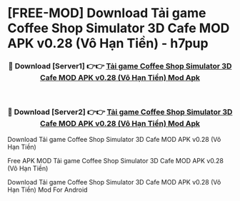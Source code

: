 # [FREE-MOD] Download Tải game Coffee Shop Simulator 3D Cafe MOD APK v0.28 (Vô Hạn Tiền) - h7pup


<div align="center">
<h3>🔴 Download [Server1] 👉👉 <a href="https://apk-comot.site?title=Tải_game_Coffee_Shop_Simulator_3D_Cafe_MOD_APK_v0.28_(Vô_Hạn_Tiền)">Tải game Coffee Shop Simulator 3D Cafe MOD APK v0.28 (Vô Hạn Tiền) Mod Apk</a></h3><br>

<h3>🔴 Download [Server2] 👉👉 <a href="https://apk-comot.site?title=Tải_game_Coffee_Shop_Simulator_3D_Cafe_MOD_APK_v0.28_(Vô_Hạn_Tiền)">Tải game Coffee Shop Simulator 3D Cafe MOD APK v0.28 (Vô Hạn Tiền) Mod Apk</a></h3>
</div>



Download Tải game Coffee Shop Simulator 3D Cafe MOD APK v0.28 (Vô Hạn Tiền) 

Free APK MOD Tải game Coffee Shop Simulator 3D Cafe MOD APK v0.28 (Vô Hạn Tiền) 

Download Tải game Coffee Shop Simulator 3D Cafe MOD APK v0.28 (Vô Hạn Tiền) Mod For Android
